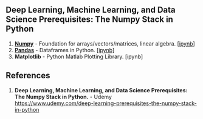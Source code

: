 ## Deep Learning, Machine Learning, and Data Science Prerequisites: The Numpy Stack in Python

1.  **[Numpy](https://github.com/nkuhta/Numpy-Stack/tree/master/Numpy)** - Foundation for arrays/vectors/matrices, linear algebra.  [[ipynb]](https://github.com/nkuhta/Numpy-Stack/blob/master/Numpy/Numpy.ipynb)
2.  **[Pandas](https://github.com/nkuhta/Numpy-Stack/tree/master/Pandas)** - Dataframes in Python.  [[ipynb]](https://github.com/nkuhta/Numpy-Stack/blob/master/Pandas/Pandas.ipynb)
3.  **Matplotlib** - Python Matlab Plotting Library.  [ipynb]

##  References
1.  **Deep Learning, Machine Learning, and Data Science Prerequisites: The Numpy Stack in Python.** - Udemy   
	https://www.udemy.com/deep-learning-prerequisites-the-numpy-stack-in-python